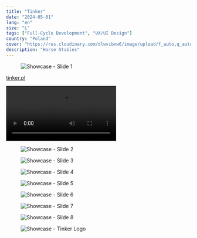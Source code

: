 ```yaml
---
title: "Tinker"
date: "2024-05-01"
lang: "en"
size: "L"
tags: ["Full-Cycle Development", "UX/UI Design"]
country: "Poland"
cover: "https://res.cloudinary.com/dlwvibxw6/image/upload/f_auto,q_auto,w_2000/v1712798552/Tinker_-_Web_-_Slide_1_sxu7xf.png"
description: "Horse Stables"
---
```


<figure>
    <img alt="Showcase - Slide 1" src="https://res.cloudinary.com/dlwvibxw6/image/upload/v1712798552/Tinker_-_Web_-_Slide_1_sxu7xf.png"/>
</figure>

<a href="https://tinker.pl/" target="_blank" >tinker.pl</a>

<video controls="controls">
  <source src="https://res.cloudinary.com/dlwvibxw6/video/upload/v1712798661/Tinker_ivhyvq.mp4" type="video/mp4">
</video>
<figure>
    <img alt="Showcase - Slide 2" src="https://res.cloudinary.com/dlwvibxw6/image/upload/f_auto,q_auto/v1712798541/Tinker_-_Web_-_Slide_2_qe9amo.png"/>
</figure>
<figure>
    <img alt="Showcase - Slide 3" src="https://res.cloudinary.com/dlwvibxw6/image/upload/f_auto,q_auto/v1712798543/Tinker_-_Web_-_Slide_3_mo40lu.png"/>
</figure>
<figure>
    <img alt="Showcase - Slide 4" src="https://res.cloudinary.com/dlwvibxw6/image/upload/f_auto,q_auto/v1712798511/Tinker_-_Web_-_Slide_4_a4pjha.png"/>
</figure>
<figure>
    <img alt="Showcase - Slide 5" src="https://res.cloudinary.com/dlwvibxw6/image/upload/f_auto,q_auto/v1712798488/Tinker_-_Web_-_Slide_5_revpzm.png"/>
</figure>
<figure>
    <img alt="Showcase - Slide 6" src="https://res.cloudinary.com/dlwvibxw6/image/upload/f_auto,q_auto/v1712798500/Tinker_-_Web_-_Slide_6_xesm9u.png"/>
</figure>
<figure>
    <img alt="Showcase - Slide 7" src="https://res.cloudinary.com/dlwvibxw6/image/upload/f_auto,q_auto/v1712798548/Tinker_-_Web_-_Slide_7_x7njzp.png"/>
</figure>
<figure>
    <img alt="Showcase - Slide 8" src="https://res.cloudinary.com/dlwvibxw6/image/upload/f_auto,q_auto/v1712798535/Tinker_-_Web_-_Slide_8_yceytk.png"/>
</figure>
<figure>
    <img alt="Showcase - Tinker Logo" src="https://res.cloudinary.com/dlwvibxw6/image/upload/v1712798538/Logo_Tinker_hgnsed.png"/>
</figure>
